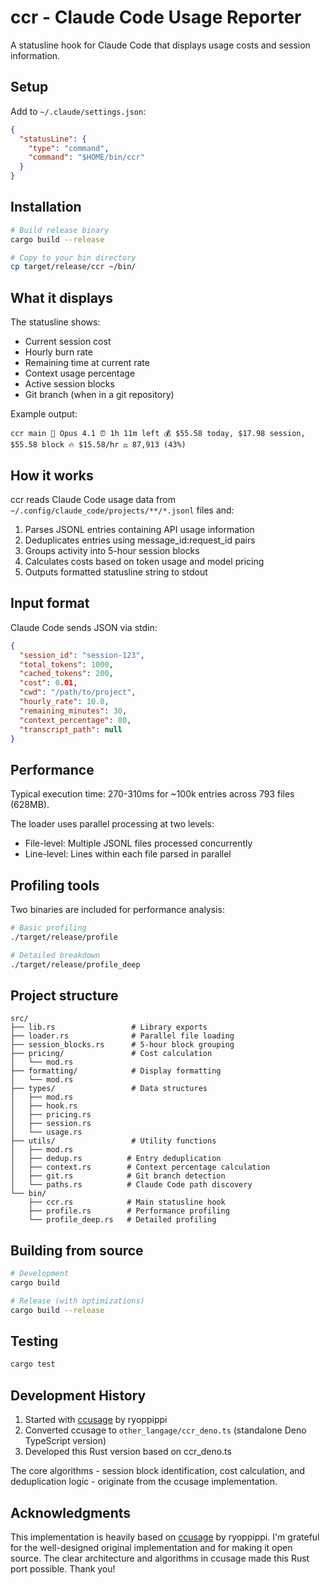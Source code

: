 # ccr - Claude Code Usage Reporter

A statusline hook for Claude Code that displays usage costs and session information.

## Setup

Add to `~/.claude/settings.json`:

```json
{
  "statusLine": {
    "type": "command",
    "command": "$HOME/bin/ccr"
  }
}
```

## Installation

```bash
# Build release binary
cargo build --release

# Copy to your bin directory
cp target/release/ccr ~/bin/
```

## What it displays

The statusline shows:
- Current session cost
- Hourly burn rate
- Remaining time at current rate
- Context usage percentage
- Active session blocks
- Git branch (when in a git repository)

Example output:
```
ccr main 👤 Opus 4.1 ⏰ 1h 11m left 💰 $55.58 today, $17.98 session, $55.58 block 🔥 $15.58/hr ⚖️ 87,913 (43%)
```

## How it works

ccr reads Claude Code usage data from `~/.config/claude_code/projects/**/*.jsonl` files and:

1. Parses JSONL entries containing API usage information
2. Deduplicates entries using message_id:request_id pairs
3. Groups activity into 5-hour session blocks
4. Calculates costs based on token usage and model pricing
5. Outputs formatted statusline string to stdout

## Input format

Claude Code sends JSON via stdin:

```json
{
  "session_id": "session-123",
  "total_tokens": 1000,
  "cached_tokens": 200,
  "cost": 0.01,
  "cwd": "/path/to/project",
  "hourly_rate": 10.0,
  "remaining_minutes": 30,
  "context_percentage": 80,
  "transcript_path": null
}
```

## Performance

Typical execution time: 270-310ms for ~100k entries across 793 files (628MB).

The loader uses parallel processing at two levels:
- File-level: Multiple JSONL files processed concurrently
- Line-level: Lines within each file parsed in parallel

## Profiling tools

Two binaries are included for performance analysis:

```bash
# Basic profiling
./target/release/profile

# Detailed breakdown
./target/release/profile_deep
```

## Project structure

```
src/
├── lib.rs                 # Library exports
├── loader.rs              # Parallel file loading
├── session_blocks.rs      # 5-hour block grouping
├── pricing/               # Cost calculation
│   └── mod.rs
├── formatting/            # Display formatting
│   └── mod.rs
├── types/                 # Data structures
│   ├── mod.rs
│   ├── hook.rs
│   ├── pricing.rs
│   ├── session.rs
│   └── usage.rs
├── utils/                 # Utility functions
│   ├── mod.rs
│   ├── dedup.rs          # Entry deduplication
│   ├── context.rs        # Context percentage calculation
│   ├── git.rs            # Git branch detection
│   └── paths.rs          # Claude Code path discovery
└── bin/
    ├── ccr.rs            # Main statusline hook
    ├── profile.rs        # Performance profiling
    └── profile_deep.rs   # Detailed profiling
```

## Building from source

```bash
# Development
cargo build

# Release (with optimizations)
cargo build --release
```

## Testing

```bash
cargo test
```

## Development History

1. Started with [ccusage](https://github.com/ryoppippi/ccusage) by ryoppippi
2. Converted ccusage to `other_langage/ccr_deno.ts` (standalone Deno TypeScript version)
3. Developed this Rust version based on ccr_deno.ts

The core algorithms - session block identification, cost calculation, and deduplication logic - originate from the ccusage implementation.

## Acknowledgments

This implementation is heavily based on [ccusage](https://github.com/ryoppippi/ccusage) by ryoppippi. I'm grateful for the well-designed original implementation and for making it open source. The clear architecture and algorithms in ccusage made this Rust port possible. Thank you!